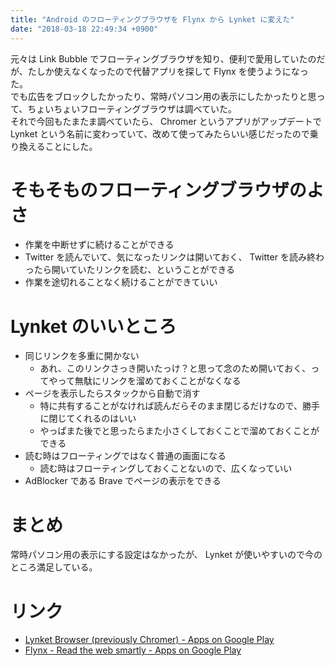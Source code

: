 ```yaml
---
title: "Android のフローティングブラウザを Flynx から Lynket に変えた"
date: "2018-03-18 22:49:34 +0900"
---
```


元々は Link Bubble でフローティングブラウザを知り、便利で愛用していたのだが、たしか使えなくなったので代替アプリを探して Flynx を使うようになった。  
でも広告をブロックしたかったり、常時パソコン用の表示にしたかったりと思って、ちょいちょいフローティングブラウザは調べていた。  
それで今回もたまたま調べていたら、 Chromer というアプリがアップデートで Lynket という名前に変わっていて、改めて使ってみたらいい感じだったので乗り換えることにした。

# そもそものフローティングブラウザのよさ

- 作業を中断せずに続けることができる
- Twitter を読んでいて、気になったリンクは開いておく、 Twitter を読み終わったら開いていたリンクを読む、ということができる
- 作業を途切れることなく続けることができていい

# Lynket のいいところ

- 同じリンクを多重に開かない
    - あれ、このリンクさっき開いたっけ？と思って念のため開いておく、ってやって無駄にリンクを溜めておくことがなくなる
- ページを表示したらスタックから自動で消す
    - 特に共有することがなければ読んだらそのまま閉じるだけなので、勝手に閉じてくれるのはいい
    - やっぱまた後でと思ったらまた小さくしておくことで溜めておくことができる
- 読む時はフローティングではなく普通の画面になる
    - 読む時はフローティングしておくことないので、広くなっていい
- AdBlocker である Brave でページの表示をできる

# まとめ

常時パソコン用の表示にする設定はなかったが、 Lynket が使いやすいので今のところ満足している。

# リンク

- [Lynket Browser (previously Chromer) - Apps on Google Play](https://play.google.com/store/apps/details?id=arun.com.chromer)
- [Flynx - Read the web smartly - Apps on Google Play](https://play.google.com/store/apps/details?id=com.flynx)
